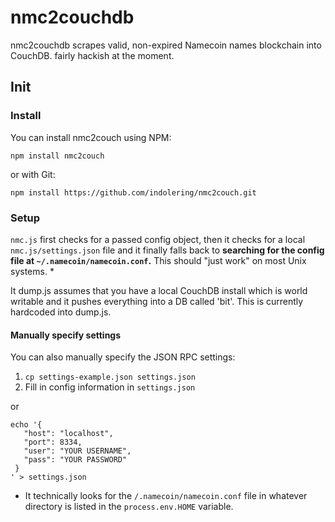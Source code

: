 nmc2couchdb
===========

nmc2couchdb scrapes valid, non-expired Namecoin names blockchain into CouchDB. fairly hackish at the moment.

## Init

### Install

You can install nmc2couch using NPM:

`npm install nmc2couch`

 or with Git:

`npm install https://github.com/indolering/nmc2couch.git`

### Setup

`nmc.js` first checks for a passed config object, then it checks for a local
`nmc.js/settings.json` file and it finally falls back to __searching for the
config file at `~/.namecoin/namecoin.conf`.__ This should "just work" on most
Unix systems. *

It dump.js assumes that you have a local CouchDB install which is world writable
and it pushes everything into a DB called 'bit'.  This is currently hardcoded
into dump.js.

#### Manually specify settings
You can also manually specify the JSON RPC settings:

1. `cp settings-example.json settings.json`
2. Fill in config information in `settings.json`

or

````
echo '{
   "host": "localhost",
   "port": 8334,
   "user": "YOUR USERNAME",
   "pass": "YOUR PASSWORD"
 }
' > settings.json
````

* It technically looks for the `/.namecoin/namecoin.conf` file in whatever
directory is listed in the `process.env.HOME` variable.

